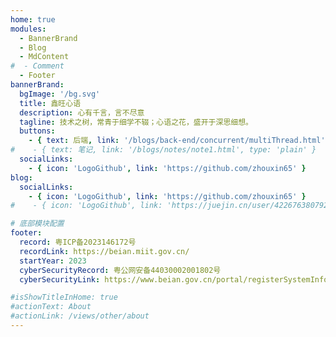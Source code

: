 ```yaml
---
home: true
modules:
  - BannerBrand
  - Blog
  - MdContent
#  - Comment
  - Footer
bannerBrand:
  bgImage: '/bg.svg'
  title: 鑫旺心语
  description: 心有千言，言不尽意
  tagline: 技术之树，常青于细学不辍；心语之花，盛开于深思细想。
  buttons:
    - { text: 后端, link: '/blogs/back-end/concurrent/multiThread.html' }
#    - { text: 笔记, link: '/blogs/notes/note1.html', type: 'plain' }
  socialLinks:
    - { icon: 'LogoGithub', link: 'https://github.com/zhouxin65' }
blog:
  socialLinks:
    - { icon: 'LogoGithub', link: 'https://github.com/zhouxin65' }
#    - { icon: 'LogoGithub', link: 'https://juejin.cn/user/422676380792632' }

# 底部模块配置
footer:
  record: 粤ICP备2023146172号
  recordLink: https://beian.miit.gov.cn/
  startYear: 2023
  cyberSecurityRecord: 粤公网安备44030002001802号
  cyberSecurityLink: https://www.beian.gov.cn/portal/registerSystemInfo?recordcode=44030002001802

#isShowTitleInHome: true
#actionText: About
#actionLink: /views/other/about
---
```

